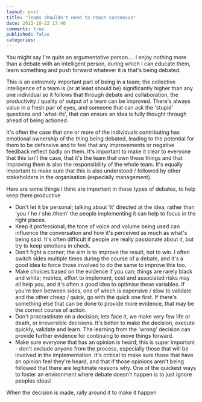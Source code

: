 ```yaml
---
layout: post
title: "Teams shouldn't need to reach consensus"
date: 2013-10-22 17:40
comments: true
published: false
categories: 
---
```


You might say I'm quite an argumentative person.... I enjoy nothing more than a debate with an intelligent person, during which I can educate them, learn something and push forward whatever it is that's being debated.

This is an extremely important part of being in a team; the collective intelligence of a team is (or at least should be) significantly higher than any one individual so it follows that through debate and collaboration, the productivity / quality of output of a team can be improved. There's always value in a fresh pair of eyes, and someone that can ask the 'stupid' questions and 'what-ifs', that can ensure an idea is fully thought through ahead of being actioned.

It's often the case that one or more of the individuals contributing has emotional ownership of the thing being debated, leading to the potential for them to be defensive and to feel that any improvements or negative feedback reflect badly on them. It's important to make it clear to everyone that this isn't the case, that it's the team that own these things and that improving them is also the responsibility of the whole team. It's equally important to make sure that this is also understood / followed by other stakeholders in the organisation (especially management).

Here are some things I think are important in these types of debates, to help keep them productive

* Don't let it be personal; talking about 'it' directed at the idea, rather than 'you / he / she /them' the people implementing it can help to focus in the right places.
* Keep it professional; the tone of voice and volume being used can influence the conversation and how it's perceived as much as what's being said. It's often difficult if people are really passionate about it, but try to keep emotions in check.
* Don't fight a corner; the aim is to improve the result, not to win. I often switch sides multiple times during the course of a debate, and it's a good idea to force those involved to do the same to improve this too.
* Make choices based on the evidence if you can; things are rarely black and white; metrics, effort to implement, cost and associated risks may all help you, and it's often a good idea to optimise these variables. If you're torn between sides, one of which is expensive / slow to validate and the other cheap / quick, go with the quick one first. If there's something else that can be done to provide more evidence, that may be the correct course of action.
* Don't procrastinate on a decision; lets face it, we make very few life or death, or irreversible decisions. It's better to make the decision, execute quickly, validate and learn. The learning from the 'wrong' decision can provide further evidence for continuing to move things forward.
* Make sure everyone that has an opinion is heard; this is super important - don't exclude anyone from the process, especially those that will be involved in the implementation. It's critical to make sure those that have an opinion feel they're heard, and that if those opinions aren't being followed that there are legitimate reasons why. One of the quickest ways to foster an environment where debate doesn't happen is to just ignore peoples ideas!


When the decision is made, rally around it to make it happen